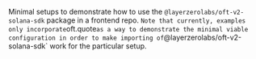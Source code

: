 Minimal setups to demonstrate how to use the `@layerzerolabs/oft-v2-solana-sdk` package in a frontend repo.
`
Note that currently, examples only incorporate `oft.quote` as a way to demonstrate the minimal viable configuration in order to make importing of `@layerzerolabs/oft-v2-solana-sdk` work for the particular setup.